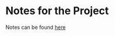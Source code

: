 # Notes for the Project

Notes can be found <a href="https://github.com/ChaseStruse/Notes/blob/master/React/ProjectNotes/MonstersRolodex/Notes.md"> here </a>